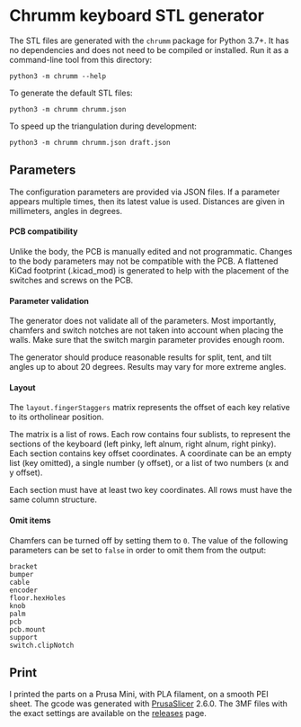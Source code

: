Chrumm keyboard STL generator
=============================

The STL files are generated with the `chrumm` package for Python 3.7+.
It has no dependencies and does not need to be compiled or installed.
Run it as a command-line tool from this directory:

    python3 -m chrumm --help

To generate the default STL files:

    python3 -m chrumm chrumm.json

To speed up the triangulation during development:

    python3 -m chrumm chrumm.json draft.json


Parameters
----------

The configuration parameters are provided via JSON files.
If a parameter appears multiple times, then its latest value
is used. Distances are given in millimeters, angles in degrees.

#### PCB compatibility

Unlike the body, the PCB is manually edited and not programmatic.
Changes to the body parameters may not be compatible with the PCB.
A flattened KiCad footprint (.kicad_mod) is generated to help with
the placement of the switches and screws on the PCB.

#### Parameter validation

The generator does not validate all of the parameters.
Most importantly, chamfers and switch notches are not
taken into account when placing the walls. Make sure
that the switch margin parameter provides enough room.

The generator should produce reasonable results for
split, tent, and tilt angles up to about 20 degrees.
Results may vary for more extreme angles.

#### Layout

The `layout.fingerStaggers` matrix represents the
offset of each key relative to its ortholinear position.

The matrix is a list of rows. Each row contains four
sublists, to represent the sections of the keyboard
(left pinky, left alnum, right alnum, right pinky).
Each section contains key offset coordinates.
A coordinate can be an empty list (key omitted), a single
number (y offset), or a list of two numbers (x and y offset).

Each section must have at least two key coordinates.
All rows must have the same column structure.

#### Omit items

Chamfers can be turned off by setting them to `0`.
The value of the following parameters can be set
to `false` in order to omit them from the output:

    bracket
    bumper
    cable
    encoder
    floor.hexHoles
    knob
    palm
    pcb
    pcb.mount
    support
    switch.clipNotch


Print
-----

I printed the parts on a Prusa Mini, with PLA filament,
on a smooth PEI sheet. The gcode was generated with
[PrusaSlicer] 2.6.0. The 3MF files with the exact settings
are available on the [releases] page.

[PrusaSlicer]: https://www.prusa3d.com/prusaslicer/
[releases]: https://github.com/sevmeyer/chrumm-keyboard/releases
